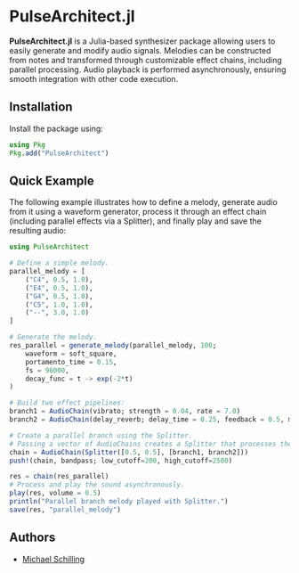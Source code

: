 # PulseArchitect.jl

**PulseArchitect.jl** is a Julia-based synthesizer package allowing users to easily generate and modify audio signals. Melodies can be constructed from notes and transformed through customizable effect chains, including parallel processing. Audio playback is performed asynchronously, ensuring smooth integration with other code execution.

## Installation

Install the package using:

```julia
using Pkg
Pkg.add("PulseArchitect")
```

## Quick Example

The following example illustrates how to define a melody, generate audio from it using a waveform generator, process it through an effect chain (including parallel effects via a Splitter), and finally play and save the resulting audio:

```julia
using PulseArchitect

# Define a simple melody.
parallel_melody = [
    ("C4", 0.5, 1.0),
    ("E4", 0.5, 1.0),
    ("G4", 0.5, 1.0),
    ("C5", 1.0, 1.0),
    ("--", 3.0, 1.0)
]

# Generate the melody.
res_parallel = generate_melody(parallel_melody, 100;
    waveform = soft_square,
    portamento_time = 0.15,
    fs = 96000,
    decay_func = t -> exp(-2*t)
)

# Build two effect pipelines:
branch1 = AudioChain(vibrato; strength = 0.04, rate = 7.0)
branch2 = AudioChain(delay_reverb; delay_time = 0.25, feedback = 0.5, mix = 0.7)

# Create a parallel branch using the Splitter.
# Passing a vector of AudioChains creates a Splitter that processes the input in parallel.
chain = AudioChain(Splitter([0.5, 0.5], [branch1, branch2]))
push!(chain, bandpass; low_cutoff=200, high_cutoff=2500)

res = chain(res_parallel)
# Process and play the sound asynchronously.
play(res, volume = 0.5)
println("Parallel branch melody played with Splitter.")
save(res, "parallel_melody")
```

## Authors

- [Michael Schilling](https://github.com/Ntropic)